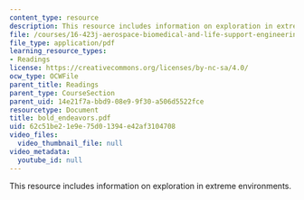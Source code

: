 ```yaml
---
content_type: resource
description: This resource includes information on exploration in extreme environments.
file: /courses/16-423j-aerospace-biomedical-and-life-support-engineering-spring-2006/62c51be21e9e75d01394e42af3104708_bold_endeavors.pdf
file_type: application/pdf
learning_resource_types:
- Readings
license: https://creativecommons.org/licenses/by-nc-sa/4.0/
ocw_type: OCWFile
parent_title: Readings
parent_type: CourseSection
parent_uid: 14e21f7a-bbd9-08e9-9f30-a506d5522fce
resourcetype: Document
title: bold_endeavors.pdf
uid: 62c51be2-1e9e-75d0-1394-e42af3104708
video_files:
  video_thumbnail_file: null
video_metadata:
  youtube_id: null
---
```

This resource includes information on exploration in extreme environments.